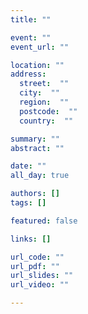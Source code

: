 ```yaml
---
title: ""

event: ""
event_url: ""

location: ""
address: 
  street:  ""
  city:  ""
  region:  ""
  postcode:  ""
  country:  ""

summary: ""
abstract: ""

date: ""
all_day: true

authors: []
tags: []

featured: false

links: []

url_code: ""
url_pdf: ""
url_slides: ""
url_video: ""

---
```

